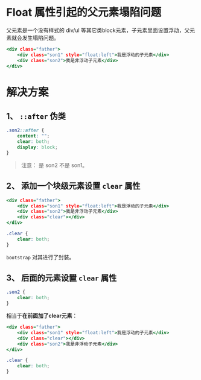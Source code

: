 # Float 属性引起的父元素塌陷问题
父元素是一个没有样式的 div/ul 等其它类block元素，子元素里面设置浮动，父元素就会发生塌陷问题。  

```htm
<div class="father">
    <div class="son1" style="float:left">我是浮动的子元素</div>
    <div class="son2">我是非浮动子元素</div>
</div>
```

# 解决方案

## 1、 `::after` 伪类
```css
.son2::after {
    content: "";
    clear: both;
    display: block;
}
```
>注意： 是 son2 不是 son1。  

## 2、 添加一个块级元素设置 `clear` 属性
```htm
<div class="father">
    <div class="son1" style="float:left">我是浮动的子元素</div>
    <div class="son2">我是非浮动子元素</div>
    <div class="clear"></div>
</div>
```
```css
.clear {
    clear: both;
}
```
`bootstrap` 对其进行了封装。  

## 3、 后面的元素设置 `clear` 属性
```css
.son2 {
    clear: both;
}
```
相当于**在前面加了clear元素**：  
```htm
<div class="father">
    <div class="son1" style="float:left">我是浮动的子元素</div>
    <div class="clear"></div>
    <div class="son2">我是非浮动子元素</div>
</div>
```
```css
.clear {
    clear: both;
}
```

